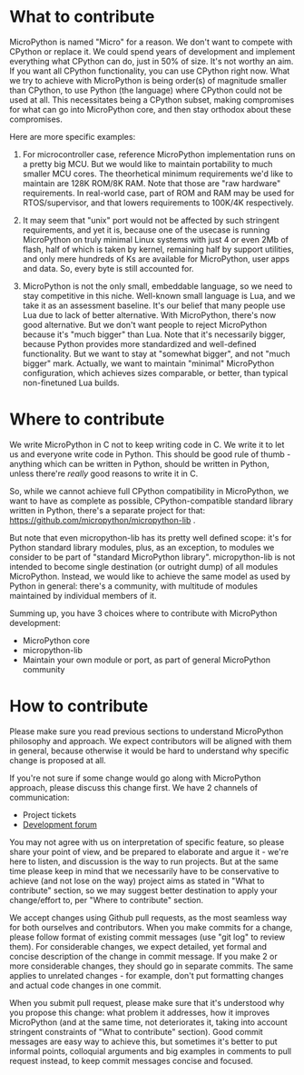# What to contribute

MicroPython is named "Micro" for a reason. We don't want to compete with CPython or replace it. We could spend years of development and implement everything what CPython can do, just in 50% of size. It's not worthy an aim. If you want all CPython functionality, you can use CPython right now. What we try to achieve with MicroPython is being order(s) of magnitude smaller than CPython, to use Python (the language) where CPython could not be used at all. This necessitates being a CPython subset, making compromises for what can go into MicroPython core, and then stay orthodox about these compromises.

Here are more specific examples:

1. For microcontroller case, reference MicroPython implementation runs on a pretty big MCU. But we would like to maintain portability to much smaller MCU cores. The theorhetical minimum requirements we'd like to maintain are 128K ROM/8K RAM. Note that those are "raw hardware" requirements. In real-world case, part of ROM and RAM may be used for RTOS/supervisor, and that lowers requirements to 100K/4K respectively.

2. It may seem that "unix" port would not be affected by such stringent requirements, and yet it is, because one of the usecase is running MicroPython on truly minimal Linux systems with just 4 or even 2Mb of flash, half of which is taken by kernel, remaining half by support utilities, and only mere hundreds of Ks are available for MicroPython, user apps and data. So, every byte is still accounted for.

3. MicroPython is not the only small, embeddable language, so we need to stay competitive in this niche. Well-known small language is Lua, and we take it as an assessment baseline. It's our belief that many people use Lua due to lack of better alternative. With MicroPython, there's now good alternative. But we don't want people to reject MicroPython because it's "much bigger" than Lua. Note that it's necessarily bigger, because Python provides more standardized and well-defined functionality. But we want to stay at "somewhat bigger", and not "much bigger" mark. Actually, we want to maintain "minimal" MicroPython configuration, which achieves sizes comparable, or better, than typical non-finetuned Lua builds. 

# Where to contribute

We write MicroPython in C not to keep writing code in C. We write it to let us and everyone write code in Python. This should be good rule of thumb - anything which can be written in Python, should be written in Python, unless there're *really* good reasons to write it in C. 

So, while we cannot achieve full CPython compatibility in MicroPython, we want to have as complete as possible, CPython-compatible standard library written in Python, there's a separate project for that: https://github.com/micropython/micropython-lib .

But note that even micropython-lib has its pretty well defined scope: it's for Python standard library modules, plus, as an exception, to modules we consider to be part of "standard MicroPython library". micropython-lib is not intended to become single destination (or outright dump) of all modules MicroPython. Instead, we would like to achieve the same model as used by Python in general: there's a community, with multitude of modules maintained by individual members of it.

Summing up, you have 3 choices where to contribute with MicroPython development:

* MicroPython core
* micropython-lib
* Maintain your own module or port, as part of general MicroPython community  

# How to contribute

Please make sure you read previous sections to understand MicroPython philosophy and approach. We expect contributors will be aligned with them in general, because otherwise it would be hard to understand why specific change is proposed at all.

If you're not sure if some change would go along with MicroPython approach, please discuss this change first. We have 2 channels of communication:

* Project tickets
* [Development forum](http://forum.micropython.org/viewforum.php?f=3)

You may not agree with us on interpretation of specific feature, so please share your point of view, and be prepared to elaborate and argue it - we're here to listen, and discussion is the way to run projects. But at the same time please keep in mind that we necessarily have to be conservative to achieve (and not lose on the way) project aims as stated in "What to contribute" section, so we may suggest better destination to apply your change/effort to, per "Where to contribute" section.

We accept changes using Github pull requests, as the most seamless way for both ourselves and contributors. When you make commits for a change, please follow format of existing commit messages (use "git log" to review them). For considerable changes, we expect detailed, yet formal and concise description of the change in commit message. If you make 2 or more considerable changes, they should go in separate commits. The same applies to unrelated changes - for example, don't put formatting changes and actual code changes in one commit. 

When you submit pull request, please make sure that it's understood why you propose this change: what problem it addresses, how it improves MicroPython (and at the same time, not deteriorates it, taking into account stringent constraints of "What to contribute" section). Good commit messages are easy way to achieve this, but sometimes it's better to put informal points, colloquial arguments and big examples in comments to pull request instead, to keep commit messages concise and focused.
